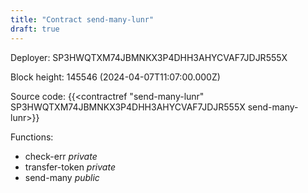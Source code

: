 ```yaml
---
title: "Contract send-many-lunr"
draft: true
---
```

Deployer: SP3HWQTXM74JBMNKX3P4DHH3AHYCVAF7JDJR555X


 



Block height: 145546 (2024-04-07T11:07:00.000Z)

Source code: {{<contractref "send-many-lunr" SP3HWQTXM74JBMNKX3P4DHH3AHYCVAF7JDJR555X send-many-lunr>}}

Functions:

* check-err _private_
* transfer-token _private_
* send-many _public_
